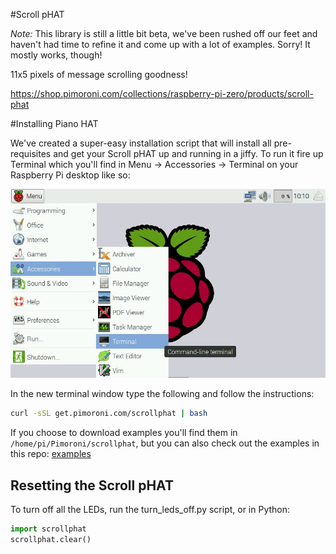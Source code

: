 #Scroll pHAT

*Note:* This library is still a little bit beta, we've been rushed off our feet and haven't had time to refine it and come up with a lot of examples. Sorry! It mostly works, though!

11x5 pixels of message scrolling goodness!

https://shop.pimoroni.com/collections/raspberry-pi-zero/products/scroll-phat

#Installing Piano HAT

We've created a super-easy installation script that will install all pre-requisites and get your Scroll pHAT up and running in a jiffy. To run it fire up Terminal which you'll find in Menu -> Accessories -> Terminal on your Raspberry Pi desktop like so:

![Finding the terminal](terminal.jpg)

In the new terminal window type the following and follow the instructions:

```bash
curl -sSL get.pimoroni.com/scrollphat | bash
```

If you choose to download examples you'll find them in `/home/pi/Pimoroni/scrollphat`, but you can also check out the examples in this repo: [examples](examples)

## Resetting the Scroll pHAT

To turn off all the LEDs, run the turn_leds_off.py script, or in Python:

```python
import scrollphat
scrollphat.clear()
```
